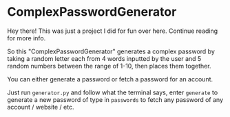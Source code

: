 # ComplexPasswordGenerator
Hey there! This was just a project I did for fun over here. Continue reading for more info.

So this "ComplexPasswordGenerator" generates a complex password by taking a random letter each from 4 words inputted by the user and 5 random numbers between the range of 1-10, then places them together.

You can either generate a password or fetch a password for an account.

Just run `generator.py` and follow what the terminal says, enter `generate` to generate a new password of type in `passwords` to fetch any password of any account / website / etc.
